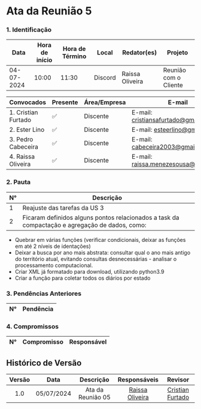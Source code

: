 # Ata da Reunião 5

### **1. Identificação**

| Data       | Hora de início | Hora de Término | Local           | Redator(es)               | Projeto        |
| ---------- | -------------- | --------------- | --------------- | --------------------- | -------------- |
| 04-07-2024 | 10:00          | 11:30           | Discord         | Raissa Oliveira | Reunião com o Cliente |

| Convocados                                | Presente | Área/Empresa | E-mail                                 |
| ----------------------------------------- | -------- | ------------ | -------------------------------------- | 
| 1. Cristian Furtado                       | ✅       | Discente     | E-mail: <cristiansafurtado@gmail.com>  |
| 2. Ester Lino                             | ✅       | Discente     | E-mail: <esteerlino@gmail.com>         |
| 3. Pedro Cabeceira                        | ✅       | Discente     | E-mail: <cabeceira2003@gmail.com>      |
| 4. Raissa Oliveira                        | ✅       | Discente     | E-mail: <raissa.menezesousa@gmail.com> |


### **2. Pauta**

| N°  | Descrição                                                        |
| --- | ---------------------------------------------------------------- |
| 1   | Reajuste das tarefas da US 3  |
| 2   | Ficaram definidos alguns pontos relacionados a task da compactação e agregação de dados, como: |
* Quebrar em várias funções (verificar condicionais, deixar as funções em até 2 níveis de identações)
* Deixar a busca por ano mais abstrata: consultar qual o ano mais antigo do território atual, evitando consultas desnecessárias - analisar o processamento computacional.
* Criar XML já formatado para download, utilizando python3.9
* Criar a função para coletar todos os diários por estado


### **3. Pendências Anteriores**

| N°  | Pendência                              |
| --- | -------------------------------------- |

### **4. Compromissos**

| N°  | Compromisso          | Responsável     |
| --- | -------------------- | --------------- | 


## Histórico de Versão

| Versão |    Data    |                 Descrição                 |        Responsáveis          |       Revisor        |
| :----: | :--------: | :---------------------------------------: | :------------------------------------------------------------------------------------------: | :---------------------------------------------: |
|  1.0   | 05/07/2024  | Ata da Reunião 05  | [Raissa Oliveira](https://github.com/raissamsoliveira)          |  [Cristian Furtado](https://github.com/csafurtado)   |